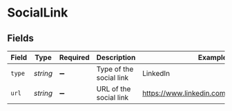 # SocialLink


## Fields

| Field                                      | Type                                       | Required                                   | Description                                | Example                                    |
| ------------------------------------------ | ------------------------------------------ | ------------------------------------------ | ------------------------------------------ | ------------------------------------------ |
| `type`                                     | *string*                                   | :heavy_minus_sign:                         | Type of the social link                    | LinkedIn                                   |
| `url`                                      | *string*                                   | :heavy_minus_sign:                         | URL of the social link                     | https://www.linkedin.com/in/romainsestier/ |